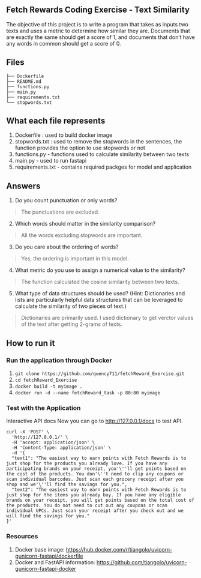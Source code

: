 ## Fetch Rewards Coding Exercise - Text Similarity

The objective of this project is to write a program that takes as inputs two texts and uses a metric to determine how similar they are. Documents that are exactly the same should get a score of 1, and documents that don’t have any words in common should get a score of 0. 
 

## Files

```
├── Dockerfile
├── README.md 
├── functions.py
├── main.py
├── requirements.txt 
└── stopwords.txt
```

## What each file represents 

1. Dockerfile : used to build docker image
2. stopwords.txt : used to remove the stopwords in the sentences, the function provides the option to use stopwords or not 
3. functions.py - functions used to calculate similarity between two texts
4. main.py - used to run fastapi
6. requirements.txt - contains required packges for model and application

## Answers 
1. Do you count punctuation or only words?
> The punctuations are excluded. 
2. Which words should matter in the similarity comparison?
> All the words excluding stopwords are important.  
3. Do you care about the ordering of words?
> Yes, the ordering is important in this model. 
4. What metric do you use to assign a numerical value to the similarity?
> The function calculated the cosine similarity between two texts. 
5. What type of data structures should be used? (Hint: Dictionaries and lists are particularly helpful data structures that can be leveraged to calculate the similarity of two pieces of text.)
> Dictionaries are primarily used. I used dictionary to get verctor values of the text after getting 2-grams of texts.   

## How to run it
### Run the application through Docker

1. ```git clone https://github.com/quency711/fetchReward_Exercise.git```
2. ```cd fetchReward_Exercise```
3. ```docker build -t myimage .  ```
4. ```docker run -d --name fetchReward_task -p 80:80 myimage  ```  



### Test with the Application

Interactive API docs
Now you can go to http://127.0.0.1/docs to test API.

```
curl -X 'POST' \
  'http://127.0.0.1/' \
  -H 'accept: application/json' \
  -H 'Content-Type: application/json' \
  -d '{
  "text1": "The easiest way to earn points with Fetch Rewards is to just shop for the products you already love. If you have any participating brands on your receipt, you'\''ll get points based on the cost of the products. You don'\''t need to clip any coupons or scan individual barcodes. Just scan each grocery receipt after you shop and we'\''ll find the savings for you.",
  "text2": "The easiest way to earn points with Fetch Rewards is to just shop for the items you already buy. If you have any eligible brands on your receipt, you will get points based on the total cost of the products. You do not need to cut out any coupons or scan individual UPCs. Just scan your receipt after you check out and we will find the savings for you."
}'

```

### Resources

1. Docker base image: https://hub.docker.com/r/tiangolo/uvicorn-gunicorn-fastapi/dockerfile
2. Docker and FastAPI information: https://github.com/tiangolo/uvicorn-gunicorn-fastapi-docker

